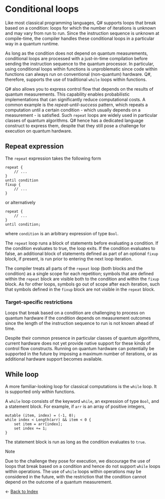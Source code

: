# Conditional loops

Like most classical programming languages, Q# supports loops that break based on a condition: loops for which the number of iterations is unknown and may vary from run to run. Since the instruction sequence is unknown at compile-time, the compiler handles these conditional loops in a particular way in a quantum runtime.

As long as the condition does not depend on quantum measurements, conditional loops are processed with a just-in-time compilation before sending the instruction sequence to the quantum processor.
In particular, using conditional loops within functions is unproblematic since code within functions can always run on conventional (non-quantum) hardware. Q#, therefore, supports the use of traditional `while` loops within functions.

Q# also allows you to express control flow that depends on the results of quantum measurements.
This capability enables probabilistic implementations that can significantly reduce computational costs.
A common example is the *repeat-until-success* pattern, which repeats a computation until a certain condition - which usually depends on a measurement - is satisfied. Such `repeat` loops are widely used in particular classes of quantum algorithms.  Q# hence has a dedicated language construct to express them, despite that they still pose a challenge for execution on quantum hardware.

## Repeat expression

The `repeat` expression takes the following form

```qsharp
repeat {
    // ...
}
until condition
fixup {
    // ...
}
```

or alternatively

```qsharp
repeat {
    // ...
}
until condition;
```

where `condition` is an arbitrary expression of type `Bool`.

The `repeat` loop runs a block of statements before evaluating a condition. If the condition evaluates to true, the loop exits. If the condition evaluates to false, an additional block of statements defined as part of an optional `fixup` block, if present, is run prior to entering the next loop iteration.

The compiler treats all parts of the `repeat` loop (both blocks and the condition) as a single scope for each repetition; symbols that are defined within the `repeat` block are visible both to the condition and within the `fixup` block. As for other loops, symbols go out of scope after each iteration, such that symbols defined in the `fixup` block are not visible in the `repeat` block.

### Target-specific restrictions

Loops that break based on a condition are challenging to process on quantum hardware if the condition depends on measurement outcomes since the length of the instruction sequence to run is not known ahead of time.

Despite their common presence in particular classes of quantum algorithms, current hardware does not yet provide native support for these kinds of control flow constructs. Running on quantum hardware can potentially be supported in the future by imposing a maximum number of iterations, or as additional hardware support becomes available.

## While loop

A more familiar-looking loop for classical computations is the `while` loop. It is supported only within functions.

A `while` loop consists of the keyword `while`, an expression of type `Bool`, and a statement block.
For example, if `arr` is an array of positive integers,

```qsharp
mutable (item, index) = (-1, 0);
while index < Length(arr) && item < 0 {
    set item = arr[index];
    set index += 1;
}
```

The statement block is run as long as the condition evaluates to `true`.

> [!NOTE]
> Due to the challenge they pose for execution, we discourage the use of loops that break based on a condition and hence do not support `while` loops within operations. The use of `while` loops within operations may be considered in the future, with the restriction that the condition cannot depend on the outcome of a quantum measurement.

← [Back to Index](https://github.com/microsoft/qsharp-language/tree/main/Specifications/Language#index)
